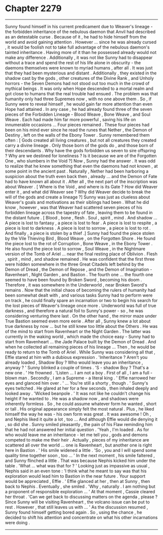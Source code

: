 
# Chapter 2279


---

Sunny found himself in his current predicament due to Weaver's lineage - the forbidden inheritance of the nebulous daemon that Anvil had described as an detestable curse . Because of it , he had to hide himself from the world and avoid gaining attention .
However … since he was already cursed , it would be foolish not to take full advantage of the nebulous daemon's tainted inheritance .
Having more of it than he possessed already would not make any difference . Additionally , it was not like Sunny had to disappear without a trace and spend the rest of his life alone in obscurity - the daemons themselves were known to myriad humans , after all .
It was just that they had been mysterious and distant . Additionally , they existed in the shadow cast by the gods , other creatures of the Divine Rank , and Unholy horrors - the Seven Demons had not stood out too much in the crowd of mythical beings . It was only when Hope descended to a mortal realm and got close to humans that the real trouble had ensued .
The problem was that humanity only had three Supremes now , with no one above them . So , if Sunny were to reveal himself , he would gain far more attention than even Hope had attained .
In any case , he had already found three of the seven pieces of the Forbidden Lineage - Blood Weave , Bone Weave , and Soul Weave . Each had made him far more powerful , saving his life on innumerable occasions …
Four pieces remained .
These four pieces had been on his mind ever since he read the runes that Nether , the Demon of Destiny , left on the walls of the Ebony Tower .
Sunny remembered them often :
[ Gods created all living creatures , but not all creatures they created carry a divine lineage . Only those born of the gods do , and those born of their descendants . Why have the gods forbidden us seven to sire offspring ? Why are we destined for loneliness ? Is it because we are of the Forgotten One , who slumbers in the Void ?]
Now , Sunny had the answer . It was odd to realize that he knew something that even the daemons had not known , at some point in the ancient past . Naturally , Nether had been harboring a suspicion about the truth even back then , already … and the Demon of Fate had to have known all about it .
After all , the next part of the inscription was about Weaver .
[ Where is the Void , and where is its Gate ? How did Weaver enter it , and what did Weaver see ? Why did Weaver decide to break the will of the gods and create a lineage ?]
Sunny was just as clueless about Weaver's goals and motivations as their siblings had been . What he did know , however , was that Weaver had scattered seven pieces of his forbidden lineage across the tapestry of fate , leaving them to be found in the distant future .
[ Blood , bone , flesh . Soul , spirit , mind . And shadow …
A piece is lost to fantasy , a piece is lost to fear . A piece is lost to respite , a piece is lost to darkness . A piece is lost to sorrow , a piece is lost to rot . And finally , a piece is stolen by a thief .]
Sunny had found the piece stolen by the Vile Thieving Bird , Blood Weave , on the Forgotten Shore . He found the piece lost to the rot of Corruption , Bone Weave , in the Ebony Tower . He also found the piece lost to sorrow , Soul Weave , in the Nightmare version of the Tomb of Ariel … near the final resting place of Oblivion .
Flesh , spirit , mind , and shadow remained .
He was confident that the first three were hidden somewhere in the three Great Citadels left behind by the Demon of Dread , the Demon of Repose , and the Demon of Imagination - Ravenheart , Night Garden , and Bastion .
The fourth one … the fourth one seemed to have been found by Broken Sword , becoming his doom . Therefore , it was somewhere in the Underworld , near Broken Sword's remains .
Now that the initial chaos of becoming the rulers of humanity had been somewhat dealt with , and various tasks Sunny had to perform were on track , he could finally spare an incarnation or two to begin his search for the lost pieces of Weaver's lineage once more .
Underworld was full of true darkness , and therefore a natural foil to Sunny's power - so , he was considering venturing there last .
On the other hand , the mirror maze under True Bastion seemed even more eerie . After all , Sunny knew a lot about true darkness by now … but he still knew too little about the Others .
He was of the mind to start from Ravenheart or the Night Garden . The latter was currently in the waking world , which made the choice easy - Sunny had to start from Ravenheart … the Jade Palace built by the Demon of Dread .
And when he collected all remaining pieces of his lineage …
Then , he would be ready to return to the Tomb of Ariel .
While Sunny was considering all that , Effie stared at him with a dubious expression .
'Inheritance ? Aren't you already loaded , Shadow Boy ? Who would leave you an inheritance , anyway ? '
Sunny blinked a couple of times .
'S - shadow Boy ? That's a new one . '
He frowned .
'Listen … I am not a boy . First of all , I am a full - blown man . Secondly , I am a Supreme - a literal king . '
Effie narrowed her eyes and glanced him over .
' … You're still a shorty , though . '
Sunny's eyes twitched .
He glared at her for a few seconds , then inhaled deeply and looked away .
'Wicked beanpole . '
It was not like he couldn't change his height if he wanted to . He was a shadow now , and shadows were inherently formless . So , he could assume whatever form he wanted , short or tall .
His original appearance simply felt the most natural . Plus , he liked himself the way he was - his own form was great . It was awesome !
Oh , and Nephis liked it quite a lot , too …
And although Effie would die denying it , so did she .
Sunny smiled pleasantly , the pain of his Flaw reminding him that he had not answered her initial question .
'Yeah , I'm loaded . As for who would leave me an inheritance - let me tell you , gods and demons competed to make me their heir . Actually , pieces of my inheritance are scattered all over the world … one is Ravenheart , but another one is right here in Bastion . '
His smile widened a little .
'So , you and I will spend some quality time together soon , too … '
In the next moment , his smile faltered , and Sunny flinched a little .
That was because Nephis kicked him under the table .
'What … what was that for ? '
Looking just as impassive as usual , Nephis said in an even tone :
'I think what he meant to say was that his exploration would lead him to Bastion in the near future . Your support would be appreciated , Effie . '
Effie glanced at her , then at Sunny , then back to Nephis .
Eventually , she smiled .
'Why , naturally . I am nothing but a proponent of responsible exploration … '
At that moment , Cassie cleared her throat .
'Can we get back to discussing matters on the agenda , please ? Since Sunny will be visiting Ravenheart , the volcano issue can be put to rest . However , that still leaves us with … '
As the discussion resumed , Sunny found himself getting bored again .
So , using the chance , he decided to shift his attention and concentrate on what his other incarnations were doing .

---

